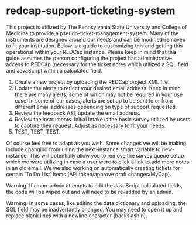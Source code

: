 # redcap-support-ticketing-system

This project is utilized by The Pennsylvania State University and College of Medicine to provide a pseudo-ticket-management-system. Many of the instruments are designed around our needs and can be modified/removed to fit your institution. Below is a guide to customizing this and getting this operational within your REDCap instance. Please keep in mind that this guide assumes the person configuring the project has administrative access to REDCap (necessary for the ticket notes which utilized a SQL field and JavaScript within a calculated field.

1. Create a new project by uploading the REDCap project XML file.
2. Update the alerts to reflect your desired email address. Keep in mind there are many alerts, some of which may not be required in your use case. In some of our cases, alerts are set up to be sent to or from different email addresses depending on type of support requested.
3. Review the feedback ASI, update the email address.
4. Review the instruments. Initial Intake is the basic survey utilized by users to capture their request. Adjust as necessary to fit your needs.
5. TEST, TEST, TEST.

Of course feel free to adapt as you wish. Some changes we will be making include changing from using the next-instance smart variable to new-instance. This will potentially allow you to remove the survey queue setup which we were utilizing in case a user were to click a link to add more notes in an old email. We we also working on automatically creating tickets for certain 'To Do List' items (API token/approve draft changes/MyCap).

Warning: If a non-admin attempts to edit the JavaScript calculated fields, the code will be wiped out and will need to be re-added by an admin.

Warning: In some cases, like editing the data dictionary and uploading, the SQL field may be inadvertantly changed. You may need to open it up and replace blank lines with a newline character (backslash n).
